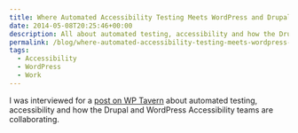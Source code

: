 ```yaml
---
title: Where Automated Accessibility Testing Meets WordPress and Drupal
date: 2014-05-08T20:25:46+00:00
description: All about automated testing, accessibility and how the Drupal and WordPress Accessibility teams are collaborating.
permalink: /blog/where-automated-accessibility-testing-meets-wordpress-and-drupal/
tags:
  - Accessibility
  - WordPress
  - Work
---
```


I was interviewed for a [post on WP Tavern](http://wptavern.com/wordpress-contributors-move-toward-automating-accessibility-testing) about automated testing, accessibility and how the Drupal and WordPress Accessibility teams are collaborating.